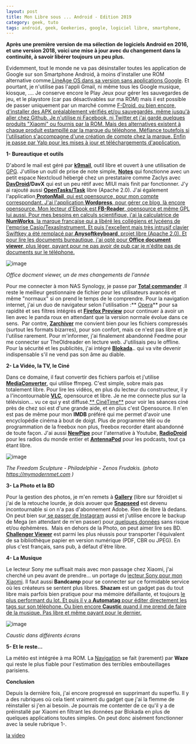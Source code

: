 ```yaml
---
layout: post
title: Mon Libre sous ... Android - Edition 2019
category: geek, tuto
tags: android, geek, Geekeries, google, logiciel libre, smartphone, 
---
```

**Après une première version de ma sélection de logiciels Android en 2016, et une version 2018, voici une mise à jour avec du changement dans la continuité, à savoir libérer toujours un peu plus.**

Evidemment, tout le monde ne va pas désinstaller toutes les application de Google sur son Smartphone Android, à moins d'installer une ROM alternative comme<a href="https://download.lineageos.org/"> LineAge OS dans sa version sans applications Google</a>. Et pourtant, je n'utilise pas l'appli Gmail, ni même tous les Google musique, kiosque, .... Je conserve encore le Play Jeux pour gérer les sauvegardes de jeu, et le playstore (car pas désactivables sur ma ROM) mais il est possible de passer uniquement par un marché comme <span style="text-decoration:underline;"><a href="https://f-droid.org/">F-Droid</a>, ou bien encore, d'installer des APK préalablement vérifiés et/ou sauvegardés, même jusqu'à aller chez Github. Je n'utilise ni Facebook, ni Twitter et j'ai gardé quelques produits "Xiaomi" ou fournis par la ROM. Mais des alternatives existent à chaque produit estampillé par la marque du téléphone. Méfiance toutefois si l'utilisation s'accompagne d'une création de compte chez la marque. Enfin je passe par <a href="https://f-droid.org/packages/at.bitfire.davdroid">Yalp</a> pour les mises à jour et téléchargements d'application.

**1- Bureautique et outils**

D'abord le mail est géré par&nbsp;<a href="https://f-droid.org/en/packages/com.fsck.k9/"><b>k9mail</b></a>, outil libre et ouvert à une utilisation de <a href="https://cheziceman.wordpress.com/2015/06/10/tuto-crypter-chiffrer-et-signer-ses-emails-sur-son-smartphone-et-son-pc-windows/">GPG</a>. J'utilise un outil de prise de note simple, <a href="https://f-droid.org/packages/it.niedermann.owncloud.notes/">**Notes**</a> qui fonctionne avec un petit espace Nextcloud hébergé chez un prestataire comme Zaclys avec <a href="https://f-droid.org/packages/at.bitfire.davdroid">**DavDroid**</a>**/DavX** qui est un peu rétif avec MIUI mais finit par fonctionner. J'y ai rajouté aussi **<a href="https://f-droid.org/en/packages/org.dmfs.tasks/">OpenTasks/Task</a>**&nbsp;libre (Apache 2.0).&nbsp;J'ai également l'application<span style="text-decoration:underline;"><a href="https://cheziceman.wordpress.com/2016/01/14/tuto-protonmail-tutanota-et-les-emails-securises/"> **ProtonMail**</a>, qui est opensource, pour mon compte correspondant. J'ai l'application **Wordpress**, pour gérer ce blog, là encore opensource. Mon lecteur d'Ebook est <a href="https://fbreader.org/android">**FB-Reader**</a>, opensource et même GPL lui aussi. Pour mes besoins en calculs scientifique, j'ai <a href="https://play.google.com/store/apps/details?id=com.numworks.calculator&amp;hl=en_US">la calculatrice</a> de **<a href="https://www.numworks.com/fr/">NumWorks</a>**, la marque française qui a libéré les collégiens et lycéens de l'emprise Casio/TexasInstrument. Et puis l'excellent mais très intrusif clavier Swiftkey a été remplacé par <a href="https://anysoftkeyboard.github.io/">**Anysoftkeyboard**</a>, projet libre (Apache 2.0). Et pour lire les documents bureautique, j'ai opté pour **<a href="https://play.google.com/store/apps/details?id=de.joergjahnke.documentviewer.android.free&amp;hl=en">Office document viewer</a>**, plus léger, payant pour ne pas avoir de pub car je n'édite pas de documents sur le téléphone.

![image](https://cheziceman.files.wordpress.com/2019/10/officedocument.png)

*Office docment viewer, un de mes changements de l'année*

Pour me connecter à mon NAS Synology, je passe par&nbsp;<a href="https://www.ghisler.com/android.htm">**Total commander**</a> .Il reste le meilleur gestionnaire de fichier pour les utilisateurs avancés et même "normaux" si on prend le temps de le comprendre. Pour la navigation internet, j'ai un duo de navigateur selon l'utilisation :** <a href="https://play.google.com/store/apps/details?id=com.opera.browser&amp;hl=en_US">Opera</a>** pour sa rapidité et ses filtres intégrés et **<a href="https://play.google.com/store/apps/details?id=org.mozilla.fenix&amp;hl=en_US">Firefox Preview</a>** pour continuer à avoir un lien avec le panda roux en attendant que la version normale évolue dans ce sens. &nbsp;Par contre, <a href="https://play.google.com/store/apps/details?id=ru.zdevs.zarchiver">**Zarchiver**</a> me convient bien pour les fichiers compressés (surtout les formats bizarres), pour son confort, mais ce n'est pas libre et je l'utilise rarement. Pour m'informer, j'ai finalement abandonné Feedme pour me connecter sur TheOldreader en lecture web. J'utilisais peu le offline. Pour la sécurité et les publicités, j'ai intégré **<a href="https://blokada.org">Blokada</a>.**. qui va vite devenir indispensable s'il ne vend pas son âme au diable.

**2- La Vidéo, la TV, le Ciné**

Dans ce domaine, il faut convertir des fichiers parfois et j'utilise <a href="https://play.google.com/store/apps/details?id=com.AndroidA.MediaConverter&amp;hl=en">**MediaConverter**</a>, qui utilise ffmpeg. C'est simple, sobre mais pas totalement libre. Pour lire les vidéos, en plus du lecteur du constructeur, il y a l'incontournable <a href="https://www.videolan.org/vlc/download-android.html">**VLC**</a>, opensource et libre. Je ne me connecte plus sur la télévision... vu ce qui y est diffusé.<a href="https://play.google.com/store/apps/details?id=fr.neamar.cinetime&amp;hl=en_GB">** CinéTime**</a> pour voir les séances ciné près de chez soi est d'une grande aide, et en plus c'est Opensource. Il n'en est pas de même pour mon **IMDB** préféré qui me permet d'avoir une encyclopédie cinéma à bout de doigt. Plus de programme télé ou de programmation de la freebox non plus, freebox recorder étant abandonné de toute façon. J'ai aussi <a href="https://cheziceman.wordpress.com/2019/07/24/tuto-degoogliser-youtube-sur-son-smartphone/">**NewPipe**</a> pour l'aternative à Youtube, <a href="https://f-droid.org/en/packages/net.programmierecke.radiodroid2/">**RadioDroid**</a> pour les radios du monde entier et <a href="https://cheziceman.wordpress.com/2019/08/07/tuto-sabonner-a-des-podcasts-librement/">**AntennaPod**</a> pour les podcasts, tout ça étant libre.

![image](https://mymodernmet.com/wp/wp-content/uploads/archive/XTZ0bxkDfYk0naJoxFsR_1082079434.jpeg)

*The Freedom Sculpture - Philadelphie - Zenos Frudakis. (photo <a href="https://mymodernmet.com">https://mymodernmet.com</a> )*

**3- La Photo et la BD**

Pour la gestion des photos, je m'en remets à&nbsp;<a href="https://f-droid.org/en/packages/com.simplemobiletools.gallery/"><b>Gallery</b></a><b>&nbsp;</b>(libre sur fdroid)et si j'ai de la retouche lourde, je dois avouer que <a href="https://play.google.com/store/apps/details?id=com.niksoftware.snapseed">**Snapseed**</a> est devenu incontournable si on n'a pas d'abonnement Adobe. Rien de libre là dedans. On peut bien sur<a href="https://cheziceman.wordpress.com/2018/01/25/tutoriel-regarder-et-uploader-des-photos-sur-instagram-sur-pc-ou-sans-application-cest-mieux/"> se passer de Instagram</a> aussi et j'utilise encore le backup de Mega (en attendant de m'en passer) pour<a href="https://cheziceman.wordpress.com/2018/05/03/test-les-nuages-peuvent-ils-etre-libre-comparatif-des-solutions-de-cloud-grand-public/"> quelques données</a> sans risque et/ou éphémères.&nbsp; Mais en dehors de la Photo, on peut aimer lire ses BD. <a href="https://challengerviewer.wordpress.com/">**Challenger Viewer**</a> est parmi les plus réussis pour transporter l'équivalent de sa bibliothèque papier en version numérique (PDF, CBR ou JPEG). En plus c'est français, sans pub, à défaut d'être libre.

**4- La Musique**

Le lecteur Sony me suffisait mais avec mon passage chez Xiaomi, j'ai cherché un peu avant de prendre...&nbsp;un portage du <a href="http://en.miui.com/thread-328427-1-1.html">lecteur Sony pour mon Xiaomi</a>. Il faut aussi **Bandcamp** pour se connecter sur ce formidable service où les créateurs se sentent plus libres. **Shazam** est un gadget pas du tout libre mais parfois bien pratique pour ma mémoire défaillante, et toujours <span style="text-decoration:underline;"><a href="https://cheziceman.wordpress.com/2016/04/07/reconnaissance-musicale-les-applis-en-test/">le plus performant du lot</a>. Et puis il y a <a href="https://play.google.com/store/apps/details?id=com.fillobotto.mp3tagger&amp;hl=en">**Automatag**</a> pour éditer directement les tags sur son téléphone. Ou bien encore <a href="https://singlecellsoftware.com/index.php">**Caustic**</a> quand il me prend de faire de la musique. Pas libre et même payant pour le dernier.

![image](https://cheziceman.files.wordpress.com/2019/10/caustic.png)

*Caustic dans différents écrans*

**5- Et le reste...**

La météo est intégrée à ma ROM.&nbsp;La <a href="https://cheziceman.wordpress.com/2018/06/22/tuto-test-mobile-choisir-son-application-gps-en-connaissance-de-cause/">Navigation</a> se fait (rarement) par **Waze** qui reste le plus fiable pour l'estimation des terribles embouteillages parisiens.

**Conclusion**

Depuis la dernière fois, j'ai encore progressé en supprimant du superflu. Il y a des rubriques où cela tient vraiment du gadget que j'ai la flemme de réinstaller si j'en ai besoin. Je pourrais me contenter de ce qu'il y a de préinstallé par Xiaomi en filtrant les données par Blokada en plus de quelques applications toutes simples. On peut donc aisément fonctionner avec la seule rubrique 1-.

[la video](https://www.youtube.com/watch?v=ODIvONHPqpk)

